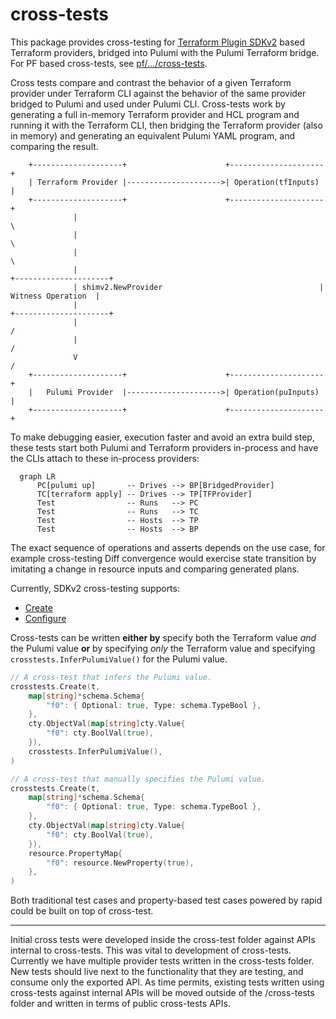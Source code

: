 # cross-tests

This package provides cross-testing for [Terraform Plugin SDKv2](https://developer.hashicorp.com/terraform/plugin/sdkv2) based Terraform providers, bridged into
Pulumi with the Pulumi Terraform bridge. For PF based cross-tests, see [pf/.../cross-tests](../../../pf/tests/internal/cross-tests/README.md).

Cross tests compare and contrast the behavior of a given Terraform provider under Terraform CLI against the
behavior of the same provider bridged to Pulumi and used under Pulumi CLI. Cross-tests work by generating a
full in-memory Terraform provider and HCL program and running it with the Terraform CLI, then bridging the
Terraform provider (also in memory) and generating an equivalent Pulumi YAML program, and comparing the
result.

```
    +--------------------+                      +---------------------+
    | Terraform Provider |--------------------->| Operation(tfInputs) |
    +--------------------+                      +---------------------+
              |                                                        \
              |                                                         \
              |                                                          \
              |                                                      +---------------------+
              | shimv2.NewProvider                                   |  Witness Operation  |
              |                                                      +---------------------+
              |                                                          /
              |                                                         /
              V                                                        /
    +--------------------+                      +---------------------+
    |   Pulumi Provider  |--------------------->| Operation(puInputs) |
    +--------------------+                      +---------------------+
```

To make debugging easier, execution faster and avoid an extra build step, these tests start both Pulumi and Terraform
providers in-process and have the CLIs attach to these in-process providers:

```mermaid
  graph LR
      PC[pulumi up]       -- Drives --> BP[BridgedProvider]
      TC[terraform apply] -- Drives --> TP[TFProvider]
      Test                -- Runs   --> PC
      Test                -- Runs   --> TC
      Test                -- Hosts  --> TP
      Test                -- Hosts  --> BP
```

The exact sequence of operations and asserts depends on the use case, for example cross-testing Diff convergence would
exercise state transition by imitating a change in resource inputs and comparing generated plans.

Currently, SDKv2 cross-testing supports:

- [Create](./create.go)
- [Configure](./configure.go)

Cross-tests can be written **either by** specify both the Terraform value *and* the Pulumi value **or** by
specifying *only* the Terraform value and specifying `crosstests.InferPulumiValue()` for the Pulumi value.

``` go
// A cross-test that infers the Pulumi value.
crosstests.Create(t,
	map[string]*schema.Schema{
		"f0": {	Optional: true, Type: schema.TypeBool },
	},
	cty.ObjectVal(map[string]cty.Value{
       	"f0": cty.BoolVal(true),
    }),
	crosstests.InferPulumiValue(),
)
```

``` go
// A cross-test that manually specifies the Pulumi value.
crosstests.Create(t,
	map[string]*schema.Schema{
		"f0": {	Optional: true, Type: schema.TypeBool },
	},
	cty.ObjectVal(map[string]cty.Value{
       	"f0": cty.BoolVal(true),
    }),
	resource.PropertyMap{
       	"f0": resource.NewProperty(true),
    },
)
```

Both traditional test cases and property-based test cases powered by rapid could be built on top of cross-test.

---

Initial cross tests were developed inside the cross-test folder against APIs internal to cross-tests. This was
vital to development of cross-tests. Currently we have multiple provider tests written in the cross-tests
folder. New tests should live next to the functionality that they are testing, and consume only the exported
API. As time permits, existing tests written using cross-tests against internal APIs will be moved outside of
the /cross-tests folder and written in terms of public cross-tests APIs.
